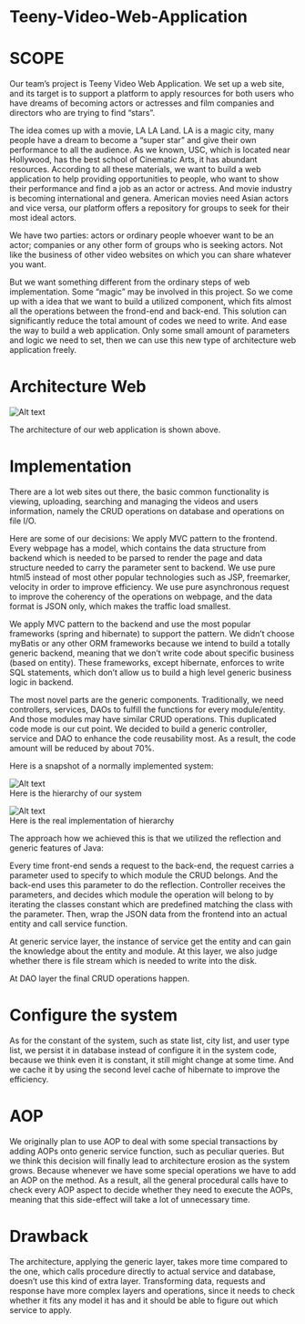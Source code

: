 # Teeny-Video-Web-Application

# SCOPE

Our team’s project is Teeny Video Web Application. We set up a web site, and its target is to support a platform to apply resources for both users who have dreams of becoming actors or actresses and film companies and directors who are trying to find “stars”. 

The idea comes up with a movie, LA LA Land. LA is a magic city, many people have a dream to become a “super star” and give their own performance to all the audience. As we known, USC, which is located near Hollywood, has the best school of Cinematic Arts, it has abundant resources. According to all these materials, we want to build a web application to help providing opportunities to people, who want to show their performance and find a job as an actor or actress. And movie industry is becoming international and genera. American movies need Asian actors and vice versa, our platform offers a repository for groups to seek for their most ideal actors. 

We have two parties: actors or ordinary people whoever want to be an actor; companies or any other form of groups who is seeking actors. Not like the business of other video websites on which you can share whatever you want.

But we want something different from the ordinary steps of web implementation. Some “magic” may be involved in this project. So we come up with a idea that we want to build a utilized component, which fits almost all the operations between the frond-end and back-end. This solution can significantly reduce the total amount of codes we need to write. And ease the way to build a web application. Only some small amount of parameters and logic we need to set, then we can use this new type of architecture web application freely.

# Architecture Web

![Alt text](graph-1.png?raw=true "Title")    

The architecture of our web application is shown above.

# Implementation

There are a lot web sites out there, the basic common functionality is viewing, uploading, searching and managing the videos and users information, namely the CRUD operations on database and operations on file I/O.

Here are some of our decisions:
We apply MVC pattern to the frontend. Every webpage has a model, which contains the data structure from backend which is needed to be parsed to render the page and data structure needed to carry the parameter sent to backend. We use pure html5 instead of most other popular technologies such as JSP, freemarker, velocity in order to improve efficiency. We use pure asynchronous request to improve the coherency of the operations on webpage, and the data format is JSON only, which makes the traffic load smallest.

We apply MVC pattern to the backend and use the most popular frameworks (spring and hibernate) to support the pattern. We didn’t choose myBatis or any other ORM frameworks because we intend to build a totally generic backend, meaning that we don’t write code about specific business (based on entity). These frameworks, except hibernate, enforces to write SQL statements, which don’t allow us to build a high level generic business logic in backend.

The most novel parts are the generic components. Traditionally, we need controllers, services, DAOs to fulfill the functions for every module/entity. And those modules may have similar CRUD operations. This duplicated code mode is our cut point. We decided to build a generic controller, service and DAO to enhance the code reusability most. As a result, the code amount will be reduced by about 70%.

Here is a snapshot of a normally implemented system:

![Alt text](graph-2.png?raw=true "Title")    
Here is the hierarchy of our system

![Alt text](graph-3.png?raw=true "Title")    
Here is the real implementation of hierarchy


The approach how we achieved this is that we utilized the reflection and generic features of Java:

Every time front-end sends a request to the back-end, the request carries a parameter used to specify to which module the CRUD belongs. And the back-end uses this parameter to do the reflection. Controller receives the parameters, and decides which module the operation will belong to by iterating the classes constant which are predefined matching the class with the parameter. Then, wrap the JSON data from the frontend into an actual entity and call service function. 

At generic service layer, the instance of service get the entity and can gain the knowledge about the entity and module. At this layer, we also judge whether there is file stream which is needed to write into the disk.

At DAO layer the final CRUD operations happen.

# Configure the system

As for the constant of the system, such as state list, city list, and user type list, we persist it in database instead of configure it in the system code, because we think even it is constant, it still might change at some time. And we cache it by using the second level cache of hibernate to improve the efficiency.

# AOP

We originally plan to use AOP to deal with some special transactions by adding AOPs onto generic service function, such as peculiar queries. But we think this decision will finally lead to architecture erosion as the system grows. Because whenever we have some special operations we have to add an AOP on the method. As a result, all the general procedural calls have to check every AOP aspect to decide whether they need to execute the AOPs, meaning that this side-effect will take a lot of unnecessary time.

# Drawback

The architecture, applying the generic layer, takes more time compared to the one, which calls procedure directly to actual service and database, doesn’t use this kind of extra layer. Transforming data, requests and response have more complex layers and operations, since it needs to check whether it fits any model it has and it should be able to figure out which service to apply. 
